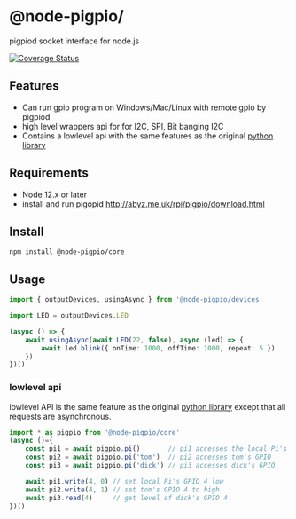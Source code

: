 # @node-pigpio/
pigpiod socket interface for node.js

[![Coverage Status](https://coveralls.io/repos/github/satoren/node-pigpio/badge.svg?branch=main)](https://coveralls.io/github/satoren/node-pigpio?branch=main)

## Features
* Can run gpio program on Windows/Mac/Linux with remote gpio by pigpiod
* high level wrappers api for for I2C, SPI, Bit banging I2C
* Contains a lowlevel api with the same features as the original [python library](http://abyz.me.uk/rpi/pigpio/python.html)


## Requirements
* Node 12.x or later
* install and run pigopid
http://abyz.me.uk/rpi/pigpio/download.html


## Install
```
npm install @node-pigpio/core
```

## Usage
```ts
import { outputDevices, usingAsync } from '@node-pigpio/devices'

import LED = outputDevices.LED

(async () => {
    await usingAsync(await LED(22, false), async (led) => {
        await led.blink({ onTime: 1000, offTime: 1000, repeat: 5 })
    })
})()

```

### lowlevel api
lowlevel API is the same feature as the original [python library](http://abyz.me.uk/rpi/pigpio/python.html) except that all requests are asynchronous.

```ts
import * as pigpio from '@node-pigpio/core'
(async ()={
    const pi1 = await pigpio.pi()       // pi1 accesses the local Pi's GPIO
    const pi2 = await pigpio.pi('tom')  // pi2 accesses tom's GPIO
    const pi3 = await pigpio.pi('dick') // pi3 accesses dick's GPIO

    await pi1.write(4, 0) // set local Pi's GPIO 4 low
    await pi2.write(4, 1) // set tom's GPIO 4 to high
    await pi3.read(4)     // get level of dick's GPIO 4
})()
```
